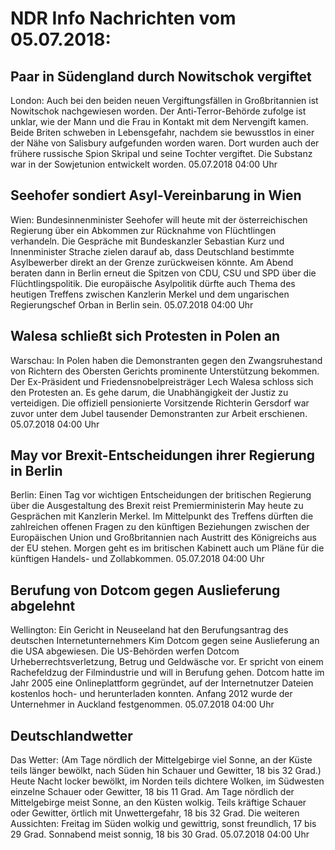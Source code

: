 # NDR Info Nachrichten vom 05.07.2018:


## Paar in Südengland durch Nowitschok vergiftet
London: Auch bei den beiden neuen Vergiftungsfällen in Großbritannien ist Nowitschok nachgewiesen worden. Der Anti-Terror-Behörde zufolge ist unklar, wie der Mann und die Frau in Kontakt mit dem Nervengift kamen. Beide Briten schweben in Lebensgefahr, nachdem sie bewusstlos in einer der Nähe von Salisbury aufgefunden worden waren. Dort wurden auch der frühere russische Spion Skripal und seine Tochter vergiftet. Die Substanz war in der Sowjetunion entwickelt worden. 05.07.2018 04:00 Uhr 

## Seehofer sondiert Asyl-Vereinbarung in Wien
Wien: Bundesinnenminister Seehofer will heute mit der österreichischen Regierung über ein Abkommen zur Rücknahme von Flüchtlingen verhandeln. Die Gespräche mit Bundeskanzler Sebastian Kurz und Innenminister Strache zielen darauf ab, dass Deutschland bestimmte Asylbewerber direkt an der Grenze zurückweisen könnte. Am Abend beraten dann in Berlin erneut die Spitzen von CDU, CSU und SPD über die Flüchtlingspolitik. Die europäische Asylpolitik dürfte auch Thema des heutigen Treffens zwischen Kanzlerin Merkel und dem ungarischen Regierungschef Orban in Berlin sein. 05.07.2018 04:00 Uhr 

## Walesa schließt sich Protesten in Polen an
Warschau: In Polen haben die Demonstranten gegen den Zwangsruhestand von Richtern des Obersten Gerichts prominente Unterstützung bekommen. Der Ex-Präsident und Friedensnobelpreisträger Lech Walesa schloss sich den Protesten an. Es gehe darum, die Unabhängigkeit der Justiz zu verteidigen. Die offiziell pensionierte Vorsitzende Richterin Gersdorf war zuvor unter dem Jubel tausender Demonstranten zur Arbeit erschienen. 05.07.2018 04:00 Uhr 

## May vor Brexit-Entscheidungen ihrer Regierung in Berlin
Berlin: Einen Tag vor wichtigen Entscheidungen der britischen Regierung über die Ausgestaltung des Brexit reist Premierministerin May heute zu Gesprächen mit Kanzlerin Merkel. Im Mittelpunkt des Treffens dürften die zahlreichen offenen Fragen zu den künftigen Beziehungen zwischen der Europäischen Union und Großbritannien nach Austritt des Königreichs aus der EU stehen. Morgen geht es im britischen Kabinett auch um Pläne für die künftigen Handels- und Zollabkommen. 05.07.2018 04:00 Uhr 

## Berufung von Dotcom gegen Auslieferung abgelehnt
Wellington: Ein Gericht in Neuseeland hat den Berufungsantrag des deutschen Internetunternehmers Kim Dotcom gegen seine Auslieferung an die USA abgewiesen. Die US-Behörden werfen Dotcom Urheberrechtsverletzung, Betrug und Geldwäsche vor. Er spricht von einem Rachefeldzug der Filmindustrie und will in Berufung gehen. Dotcom hatte im Jahr 2005 eine Onlineplattform gegründet, auf der Internetnutzer Dateien kostenlos hoch- und herunterladen konnten. Anfang 2012 wurde der Unternehmer in Auckland festgenommen. 05.07.2018 04:00 Uhr 

## Deutschlandwetter
Das Wetter:
(Am Tage nördlich der Mittelgebirge viel Sonne, an der Küste teils länger bewölkt, nach Süden hin Schauer und Gewitter, 18 bis 32 Grad.) Heute Nacht locker bewölkt, im Norden teils dichtere Wolken, im Südwesten einzelne Schauer oder Gewitter, 18 bis 11 Grad. Am Tage nördlich der Mittelgebirge meist Sonne, an den Küsten wolkig. Teils kräftige Schauer oder Gewitter, örtlich mit Unwettergefahr, 18 bis 32 Grad. Die weiteren Aussichten:
Freitag im Süden wolkig und gewittrig, sonst freundlich, 17 bis 29 Grad. Sonnabend meist sonnig, 18 bis 30 Grad. 05.07.2018 04:00 Uhr 
